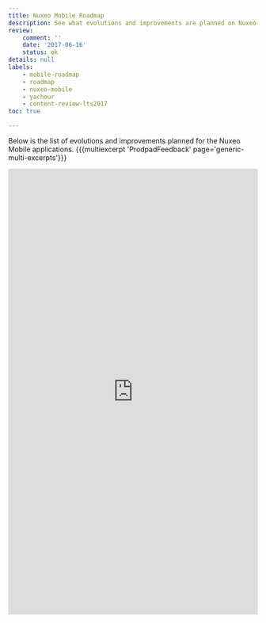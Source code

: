 ```yaml
---
title: Nuxeo Mobile Roadmap
description: See what evolutions and improvements are planned on Nuxeo Mobile
review:
    comment: ''
    date: '2017-06-16'
    status: ok
details: null
labels:
    - mobile-roadmap
    - roadmap
    - nuxeo-mobile
    - yachour
    - content-review-lts2017
toc: true

---
```


Below is the list of evolutions and improvements planned for the Nuxeo Mobile applications.
{{{multiexcerpt 'ProdpadFeedback' page='generic-multi-excerpts'}}}

<iframe src="https://ext.prodpad.com/ext/roadmap/5136621672bb96a4b1d09f8bd29c2759a24bbb9a" height="900" width="100%" frameborder="0"></iframe>
